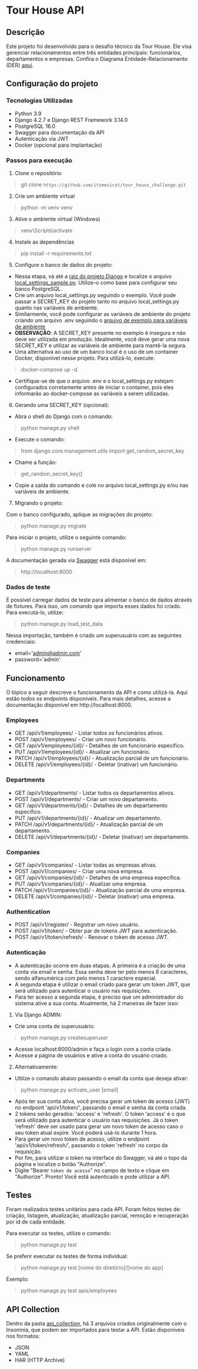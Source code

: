 # Tour House API

## Descrição
Este projeto foi desenvolvido para o desafio técnico da Tour House. Ele visa gerenciar relacionamentos entre três entidades principais: funcionários, departamentos e empresas. Confira o Diagrama Entidade-Relacionamento (DER) [aqui](der.png).
## Configuração do projeto

### Tecnologias Utilizadas
- Python 3.9
- Django 4.2.7 e Django REST Framework 3.14.0
- PostgreSQL 16.0
- Swagger para documentação da API
- Autenticação via JWT
- Docker (opcional para implantação)

### Passos para execução

1. Clone o repositório
> git clone ```https://github.com/itsmevicot/tour_house_challenge.git```

2. Crie um ambiente virtual
> python -m venv venv

3. Ative o ambiente virtual (Windows)
> venv\Scripts\activate

4. Instale as dependências
> pip install -r requirements.txt

5. Configure o banco de dados do projeto:  

* Nessa etapa, vá até a [raiz do projeto Django](tourhouse) e localize o arquivo [local_settings_sample.py](tourhouse/local_settings_sample.py). Utilize-o como base para configurar seu banco PostgreSQL.
* Crie um arquivo local_settings.py seguindo o exemplo. Você pode passar a SECRET_KEY do projeto tanto no arquivo local_settings.py quanto nas variáveis de ambiente.
* Similarmente, você pode configurar as variáveis de ambiente do projeto criando um arquivo .env seguindo o [arquivo de exemplo para variáveis de ambiente](.env_exemplo)
* **OBSERVAÇÃO**: A SECRET_KEY presente no exemplo é insegura e não deve ser utilizada em produção. Idealmente, você deve gerar uma nova SECRET_KEY e utilizar as variáveis de ambiente para mantê-la segura.
* Uma alternativa ao uso de um banco local é o uso de um container Docker, disponível nesse projeto. Para utilizá-lo, execute:
> docker-compose up -d
* Certifique-se de que o arquivo .env e o local_settings.py estejam configurados corretamente antes de iniciar o container, pois eles informarão ao docker-compose as variáveis a serem utilizadas.

6. Gerando uma SECRET_KEY (opcional):

- Abra o shell do Django com o comando:
> python manage.py shell

- Execute o comando:
> from django.core.management.utils import get_random_secret_key

- Chame a função:
> get_random_secret_key()

- Copie a saída do comando e cole no arquivo local_settings.py e/ou nas variáveis de ambiente.

7. Migrando o projeto:

Com o banco configurado, aplique as migrações do projeto:
> python manage.py migrate

Para iniciar o projeto, utilize o seguinte comando:
> python manage.py runserver

A documentação gerada via [Swagger](https://swagger.io/) está disponível em:
> http://localhost:8000

### Dados de teste
É possível carregar dados de teste para alimentar o banco de dados através de fixtures. Para isso, um comando que importa esses dados foi criado. Para executá-lo, utilize:
> python manage.py load_test_data

Nessa importação, também é criado um superusuário com as seguintes credenciais:
- email='admin@admin.com' 
- password='admin'

## Funcionamento
O tópico a seguir descreve o funcionamento da API e como utilizá-la. Aqui estão todos os endpoints disponíveis. Para mais detalhes, acesse a documentação disponível em http://localhost:8000.

### Employees
- GET /api/v1/employees/ - Listar todos os funcionários ativos.
- POST /api/v1/employees/ - Criar um novo funcionário.
- GET /api/v1/employees/{id}/ - Detalhes de um funcionário específico.
- PUT /api/v1/employees/{id}/ - Atualizar um funcionário.
- PATCH /api/v1/employees/{id}/ - Atualização parcial de um funcionário.
- DELETE /api/v1/employees/{id}/ - Deletar (inativar) um funcionário.
### Departments
- GET /api/v1/departments/ - Listar todos os departamentos ativos.
- POST /api/v1/departments/ - Criar um novo departamento.
- GET /api/v1/departments/{id}/ - Detalhes de um departamento específico.
- PUT /api/v1/departments/{id}/ - Atualizar um departamento.
- PATCH /api/v1/departments/{id}/ - Atualização parcial de um departamento.
- DELETE /api/v1/departments/{id}/ - Deletar (inativar) um departamento.
### Companies
- GET /api/v1/companies/ - Listar todas as empresas ativas.
- POST /api/v1/companies/ - Criar uma nova empresa.
- GET /api/v1/companies/{id}/ - Detalhes de uma empresa específica.
- PUT /api/v1/companies/{id}/ - Atualizar uma empresa.
- PATCH /api/v1/companies/{id}/ - Atualização parcial de uma empresa.
- DELETE /api/v1/companies/{id}/ - Deletar (inativar) uma empresa.
### Authentication
- POST /api/v1/register/ - Registrar um novo usuário.
- POST /api/v1/token/ - Obter par de tokens JWT para autenticação.
- POST /api/v1/token/refresh/ - Renovar o token de acesso JWT.

### Autenticação

- A autenticação ocorre em duas etapas. A primeira é a criação de uma conta via email e senha. Essa senha deve ter pelo menos 8 caracteres, sendo alfanumérica com pelo menos 1 caractere especial.
- A segunda etapa é utilizar o email criado para gerar um token JWT, que será utilizado para autenticar o usuário nas requisições.
- Para ter acesso a segunda etapa, é preciso que um administrador do sistema ative a sua conta. Atualmente, há 2 maneiras de fazer isso:
1. Via Django ADMIN:
- Crie uma conta de superusuário:
> python manage.py createsuperuser
- Acesse localhost:8000/admin e faça o login com a conta criada.
- Acesse a página de usuários e ative a conta do usuário criado.

2. Alternativamente:
- Utilize o comando abaixo passando o email da conta que deseja ativar:
> python manage.py activate_user [email]

- Após ter sua conta ativa, você precisa gerar um token de acesso (JWT) no endpoint 'api/v1/token/', passando o email e senha da conta criada.
- 2 tokens serão gerados: 'access' e 'refresh'. O token 'access' é o que será utilizado para autenticar o usuário nas requisições. Já o token 'refresh' deve ser usado para gerar um novo token de acesso caso o seu token atual expire. Você poderá usá-lo durante 1 hora.
- Para gerar um novo token de acesso, utilize o endpoint 'api/v1/token/refresh/', passando o token 'refresh' no corpo da requisição.
- Por fim, para utilizar o token na interface do Swagger, vá até o topo da página e localize o botão "Authorize".
- Digite "Bearer `token de acesso`" no campo de texto e clique em "Authorize". Pronto! Você está autenticado e pode utilizar a API.


## Testes

Foram realizados testes unitários para cada API. Foram feitos testes de: criação, listagem, atualização, atualização parcial, remoção e recuperação por id de cada entidade.

Para executar os testes, utilize o comando:
> python manage.py test

Se preferir executar os testes de forma individual:
> python manage.py test [nome do diretório]/[nome do app]

Exemplo:
> python manage.py test apis/employees


## API Collection

Dentro da pasta [api_collection](api_collection), há 3 arquivos criados originalmente com o Insomnia, que podem ser importados para testar a API. Estão disponíveis nos formatos:
- JSON
- YAML
- HAR (HTTP Archive)
